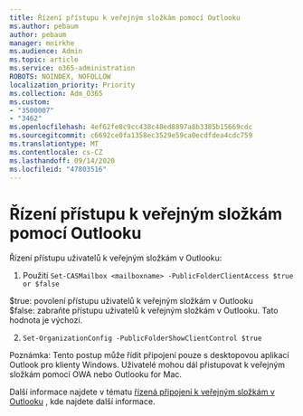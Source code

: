 ```yaml
---
title: Řízení přístupu k veřejným složkám pomocí Outlooku
ms.author: pebaum
author: pebaum
manager: mnirkhe
ms.audience: Admin
ms.topic: article
ms.service: o365-administration
ROBOTS: NOINDEX, NOFOLLOW
localization_priority: Priority
ms.collection: Adm_O365
ms.custom:
- "3500007"
- "3462"
ms.openlocfilehash: 4ef62fe8c9cc438c48ed8897a8b3385b15669cdc
ms.sourcegitcommit: c6692ce0fa1358ec3529e59ca0ecdfdea4cdc759
ms.translationtype: MT
ms.contentlocale: cs-CZ
ms.lasthandoff: 09/14/2020
ms.locfileid: "47803516"
---
```

# <a name="control-access-to-public-folders-using-outlook"></a>Řízení přístupu k veřejným složkám pomocí Outlooku

Řízení přístupu uživatelů k veřejným složkám v Outlooku:

1. Použití `Set-CASMailbox <mailboxname> -PublicFolderClientAccess $true or $false`

$true: povolení přístupu uživatelů k veřejným složkám v Outlooku  
$false: zabraňte přístupu uživatelů k veřejným složkám v Outlooku. Tato hodnota je výchozí.  

2. `Set-OrganizationConfig -PublicFolderShowClientControl $true`

Poznámka: Tento postup může řídit připojení pouze s desktopovou aplikací Outlook pro klienty Windows. Uživatelé mohou dál přistupovat k veřejným složkám pomocí OWA nebo Outlooku for Mac.

Další informace najdete v tématu [řízená připojení k veřejným složkám v Outlooku](https://aka.ms/controlpf) , kde najdete další informace.
